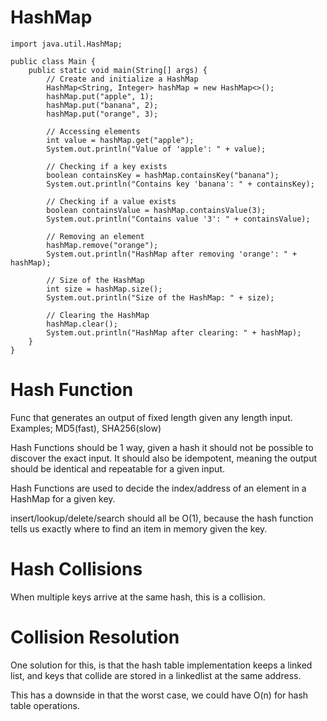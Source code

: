 # HashMap

```
import java.util.HashMap;

public class Main {
    public static void main(String[] args) {
        // Create and initialize a HashMap
        HashMap<String, Integer> hashMap = new HashMap<>();
        hashMap.put("apple", 1);
        hashMap.put("banana", 2);
        hashMap.put("orange", 3);

        // Accessing elements
        int value = hashMap.get("apple");
        System.out.println("Value of 'apple': " + value);

        // Checking if a key exists
        boolean containsKey = hashMap.containsKey("banana");
        System.out.println("Contains key 'banana': " + containsKey);

        // Checking if a value exists
        boolean containsValue = hashMap.containsValue(3);
        System.out.println("Contains value '3': " + containsValue);

        // Removing an element
        hashMap.remove("orange");
        System.out.println("HashMap after removing 'orange': " + hashMap);

        // Size of the HashMap
        int size = hashMap.size();
        System.out.println("Size of the HashMap: " + size);

        // Clearing the HashMap
        hashMap.clear();
        System.out.println("HashMap after clearing: " + hashMap);
    }
}

```

# Hash Function

Func that generates an output of fixed length given any length input. 
Examples; MD5(fast), SHA256(slow)

Hash Functions should be 1 way, given a hash it should not be possible to discover the exact input. 
It should also be idempotent, meaning the output should be identical and repeatable for a given input.

Hash Functions are used to decide the index/address of an element in a HashMap for a given key.

insert/lookup/delete/search should all be O(1), because the hash function tells us exactly where to find an item in memory given the key. 

# Hash Collisions

When multiple keys arrive at the same hash, this is a collision. 

# Collision Resolution

One solution for this, is that the hash table implementation keeps a linked list, and keys that collide are stored in a linkedlist at the same address. 

This has a downside in that the worst case, we could have O(n) for hash table operations. 